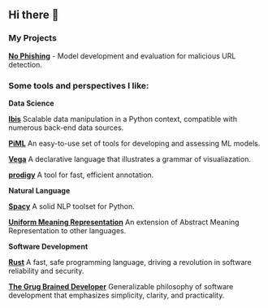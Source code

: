 ## Hi there 👋
<!--
Here are some ideas to get you started:

- 🔭 I’m currently working on ...
- 🌱 I’m currently learning ...
- 👯 I’m looking to collaborate on ...
- 🤔 I’m looking for help with ...
- 💬 Ask me about ...
- 📫 How to reach me: ...
- 😄 Pronouns: ...
- ⚡ Fun fact: ...
-->

### My Projects

**[No Phishing](https://github.com/neal-logan/no-phishing)** - Model development and evaluation for malicious URL detection.


### Some tools and perspectives I like:

**Data Science**

**[Ibis](https://github.com/ibis-project)** Scalable data manipulation in a Python context, compatible with numerous back-end data sources.

**[PiML](https://github.com/SelfExplainML/PiML-Toolbox)** An easy-to-use set of tools for developing and assessing ML models.

**[Vega](https://altair-viz.github.io/)** A declarative language that illustrates a grammar of visualiazation.

**[prodigy](https://prodi.gy/)** A tool for fast, efficient annotation.

**Natural Language**

**[Spacy](https://spacy.io/)** A solid NLP toolset for Python.

**[Uniform Meaning Representation](https://umr4nlp.github.io/web/)** An extension of Abstract Meaning Representation to other languages.

**Software Development**

**[Rust](https://www.rust-lang.org/)** A fast, safe programming language, driving a revolution in software reliability and security.

**[The Grug Brained Developer](https://grugbrain.dev/)** Generalizable philosophy of software development that emphasizes simplicity, clarity, and practicality.
